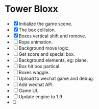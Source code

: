 # Tower Bloxx
- [x] Initialize the game scene.
- [x] The box collision.
- [x] Boxes vertical shift and romove.
- [ ] Rope animation.
- [ ] Background move logic.
- [ ] Get score and special box.
- [ ] Background elements, eg: plane.
- [ ] Box hit box partical.
- [ ] Boxes waggle.
- [ ] Upload to wechat game and debug.
- [ ] Add wechat API.
- [ ] Game UI.
- [ ] Update engine to 1.9
- [ ] 

